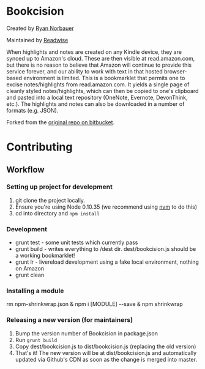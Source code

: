 # Bookcision

Created by [Ryan Norbauer](http://ryan.norbauer.com/)

Maintained by [Readwise](https://readwise.io)

When highlights and notes are created on any Kindle device, they are synced up to Amazon's cloud. These are then visible at read.amazon.com, but there is no reason to believe that Amazon will continue to provide this service forever, and our ability to work with text in that hosted browser-based environment is limited. This is a bookmarklet that permits one to excise notes/highlights from read.amazon.com. It yields a single page of cleanly styled notes/highlights, which can then be copied to one's clipboard and pasted into a local text repository (OneNote, Evernote, DevonThink, etc.). The highlights and notes can also be downloaded in a number of formats (e.g. JSON).

Forked from the [original repo on bitbucket](https://bitbucket.org/altano/bookcision/).

# Contributing

## Workflow

### Setting up project for development

  1. git clone the project locally.
  1. Ensure you're using Node 0.10.35 (we recommend using [nvm](https://github.com/creationix/nvm) to do this)
  1. cd into directory and `npm install`

### Development
* grunt test - some unit tests which currently pass
* grunt build - writes everything to /dest dir. dest/bookcision.js should be a working bookmarklet!
* grunt lr - livereload development using a fake local environment, nothing on Amazon
* grunt clean

### Installing a module

rm npm-shrinkwrap.json & npm i [MODULE] --save & npm shrinkwrap


### Releasing a new version (for maintainers)

  1. Bump the version number of Bookcision in package.json
  1. Run `grunt build`
  1. Copy dest/bookcision.js to dist/bookcision.js (replacing the old version)
  1. That's it! The new version will be at dist/bookcision.js and automatically updated via Github's CDN as soon as the change is merged into master.
